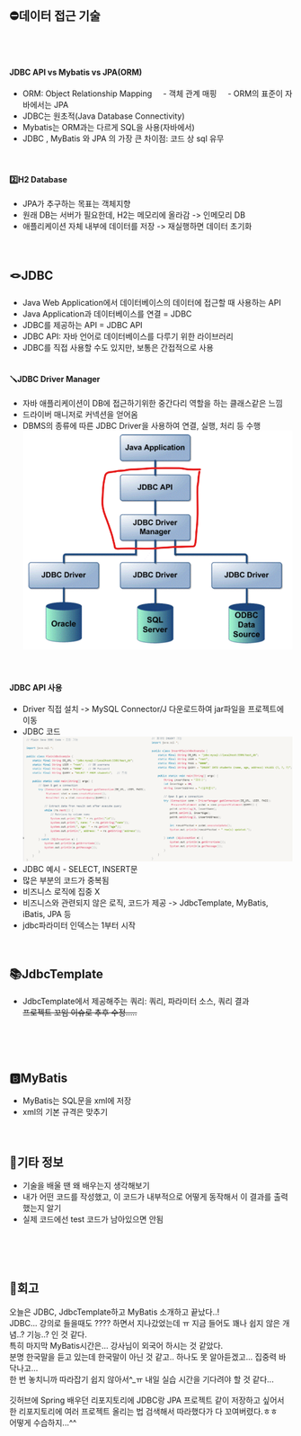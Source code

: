 ## ⛔데이터 접근 기술
<br><br>

#### JDBC API vs Mybatis vs JPA(ORM)
- ORM: Object Relationship Mapping
&nbsp;&nbsp;&nbsp;&nbsp;- 객체 관계 매핑
&nbsp;&nbsp;&nbsp;&nbsp;- ORM의 표준이 자바에서는 JPA
- JDBC는 원초적(Java Database Connectivity)
- Mybatis는 ORM과는 다르게 SQL을 사용(자바에서)
- JDBC , MyBatis 와 JPA 의 가장 큰 차이점: 코드 상 sql 유무
<br><br><br>

#### 2️⃣H2 Database
- JPA가 추구하는 목표는 객체지향
- 원래 DB는 서버가 필요한데, H2는 메모리에 올라감 -> 인메모리 DB
- 애플리케이션 자체 내부에 데이터를 저장 -> 재실행하면 데이터 초기화
<br><br><br>

## 🪢JDBC
- Java Web Application에서 데이터베이스의 데이터에 접근할 때 사용하는 API
- Java Application과 데이터베이스를 연결 = JDBC
- JDBC를 제공하는 API = JDBC API
- JDBC API: 자바 언어로 데이터베이스를 다루기 위한 라이브러리
- JDBC를 직접 사용할 수도 있지만, 보통은 간접적으로 사용
<br><br>

#### 🪛JDBC Driver Manager
- 자바 애플리케이션이 DB에 접근하기위한 중간다리 역할을 하는 클래스같은 느낌
- 드라이버 매니저로 커넥션을 얻어옴
- DBMS의 종류에 따른 JDBC Driver을 사용하여 연결, 실행, 처리 등 수행
![driver](img/content/driver.png)
<br><br><br>

#### JDBC API 사용
- Driver 직접 설치 -> MySQL Connector/J 다운로드하여 jar파일을 프로젝트에 이동
- JDBC 코드
![plainJDBC](img/content/plainJDBC.png)
- JDBC 예시 - SELECT, INSERT문  
- 많은 부분의 코드가 중복됨
- 비즈니스 로직에 집중 X
- 비즈니스와 관련되지 않은 로직, 코드가 제공 -> JdbcTemplate, MyBatis, iBatis, JPA 등
- jdbc파라미터 인덱스는 1부터 시작
<br><br><br>

## 📚JdbcTemplate
- JdbcTemplate에서 제공해주는 쿼리: 쿼리, 파라미터 소스, 쿼리 결과  
~~프로젝트 꼬임 이슈로 추후 수정.....~~
  
<br><br><br>

## 🅱️MyBatis
- MyBatis는 SQL문을 xml에 저장
- xml의 기본 규격은 맞추기
<br><br><br>

## 🎸기타 정보
- 기술을 배울 땐 왜 배우는지 생각해보기
- 내가 어떤 코드를 작성했고, 이 코드가 내부적으로 어떻게 동작해서 이 결과를 출력했는지 알기
- 실제 코드에선 test 코드가 남아있으면 안됨
<br><br><br><br><br>

## 💭회고
오늘은 JDBC, JdbcTemplate하고 MyBatis 소개하고 끝났다..!  
JDBC... 강의로 들을때도 ???? 하면서 지나갔었는데 ㅠ 지금 들어도 꽤나 쉽지 않은 개념..? 기능..? 인 것 같다.  
특히 마지막 MyBatis시간은... 강사님이 외국어 하시는 것 같았다.  
분명 한국말을 듣고 있는데 한국말이 아닌 것 같고.. 하나도 못 알아듣겠고... 집중력 바닥나고...  
한 번 놓치니까 따라잡기 쉽지 않아서^_ㅠ 내일 실습 시간을 기다려야 할 것 같다...  
<br>
깃허브에 Spring 배우던 리포지토리에 JDBC랑 JPA 프로젝트 같이 저장하고 싶어서  
한 리포지토리에 여러 프로젝트 올리는 법 검색해서 따라했다가 다 꼬여버렸다.ㅎㅎ  
어떻게 수습하지...^^